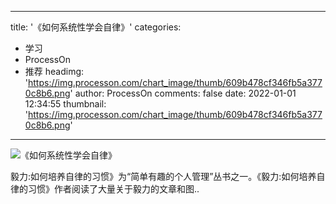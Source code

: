 
---
title: '《如何系统性学会自律》'
categories: 
 - 学习
 - ProcessOn
 - 推荐
headimg: 'https://img.processon.com/chart_image/thumb/609b478cf346fb5a3770c8b6.png'
author: ProcessOn
comments: false
date: 2022-01-01 12:34:55
thumbnail: 'https://img.processon.com/chart_image/thumb/609b478cf346fb5a3770c8b6.png'
---

<div>   
<img class="thumb" alt="《如何系统性学会自律》" src="https://img.processon.com/chart_image/thumb/609b478cf346fb5a3770c8b6.png" referrerpolicy="no-referrer">
<p>毅力:如何培养自律的习惯》为“简单有趣的个人管理”丛书之一。《毅力:如何培养自律的习惯》作者阅读了大量关于毅力的文章和图..</p>  
</div>
            